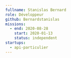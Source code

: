 ```yaml
---
fullname: Stanislas Bernard
role: Développeur
github: Bernardstanislas
missions:
  - end: 2020-08-28
    start: 2020-01-13
    status: independent
startups:
  - api-particulier
---
```

